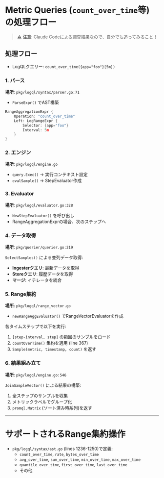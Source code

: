 # Metric Queries (`count_over_time`等) の処理フロー

> **⚠️ 注意**: Claude Codeによる調査結果なので、自分でも追ってみること！

## 処理フロー
- LogQLクエリー: `count_over_time({app="foo"}[5m])`

### 1. パース
**場所**: `pkg/logql/syntax/parser.go:71`

- `ParseExpr()` でAST構築

```go
RangeAggregationExpr {
    Operation: "count_over_time"
    Left: LogRangeExpr {
        Selector: {app="foo"}
        Interval: 5m
    }
}
```

### 2. エンジン
**場所**: `pkg/logql/engine.go`

- `query.Exec()` → 実行コンテキスト設定
- `evalSample()` → StepEvaluator作成

### 3. Evaluator
**場所**: `pkg/logql/evaluator.go:328`

- `NewStepEvaluator()` を呼び出し
- RangeAggregationExprの場合、次のステップへ

### 4. データ取得
**場所**: `pkg/querier/querier.go:219`

`SelectSamples()` による並列データ取得:
- **Ingesterクエリ**: 最新データを取得
- **Storeクエリ**: 履歴データを取得
- **マージ**: イテレータを統合

### 5. Range集約
**場所**: `pkg/logql/range_vector.go`

- `newRangeAggEvaluator()` でRangeVectorEvaluatorを作成

各タイムステップで以下を実行:
1. `[step-interval, step]` の範囲のサンプルをロード
2. `countOverTime()` 集約を適用 (line 367)
3. `Sample(metric, timestamp, count)` を返す

### 6. 結果組み立て
**場所**: `pkg/logql/engine.go:546`

`JoinSampleVector()` による結果の構築:
1. 全ステップのサンプルを収集
2. メトリックラベルでグループ化
3. `promql.Matrix` (ソート済み時系列)を返す

---

# サポートされるRange集約操作
- `pkg/logql/syntax/ast.go` (lines 1236-1250)で定義:
  - `count_over_time`, `rate`, `bytes_over_time`
  - `avg_over_time`, `sum_over_time`, `min_over_time`, `max_over_time`
  - `quantile_over_time`, `first_over_time`, `last_over_time`
  - その他
